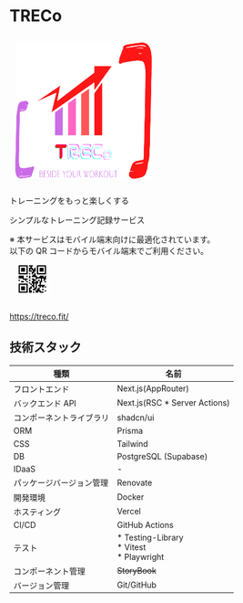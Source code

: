 # TRECo

<a href="https://treco.fit/">
    <img src="treco-web/src/app/(public)/splash.svg" width="240px" height="240px" style="margin:10px" alt="TRECo -BESIDE YOUR WORKOUT-"/>
</a>

トレーニングをもっと楽しくする

シンプルなトレーニング記録サービス

※ 本サービスはモバイル端末向けに最適化されています。  
 以下の QR コードからモバイル端末でご利用ください。  
<img src="treco-web/src/app/(public)/qr.png" width="60px" height="60px" style="margin:10px" alt="TRECo へのアクセス用 QRコード" />

https://treco.fit/

## 技術スタック

| 種類                     | 名前                                               |
| ------------------------ | -------------------------------------------------- |
| フロントエンド           | Next.js(AppRouter)                                 |
| バックエンド API         | Next.js(RSC \* Server Actions)                     |
| コンポーネントライブラリ | shadcn/ui                                          |
| ORM                      | Prisma                                             |
| CSS                      | Tailwind                                           |
| DB                       | PostgreSQL (Supabase)                              |
| IDaaS                    | -                                                  |
| パッケージバージョン管理 | Renovate                                           |
| 開発環境                 | Docker                                             |
| ホスティング             | Vercel                                             |
| CI/CD                    | GitHub Actions                                     |
| テスト                   | \* Testing-Library<br> \* Vitest<br> \* Playwright |
| コンポーネント管理       | <s>StoryBook</s>                                   |
| バージョン管理           | Git/GitHub                                         |
